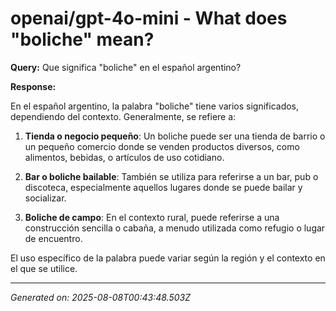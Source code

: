 # openai/gpt-4o-mini - What does "boliche" mean?

**Query:** Que significa "boliche" en el español argentino?



**Response:**

En el español argentino, la palabra "boliche" tiene varios significados, dependiendo del contexto. Generalmente, se refiere a:

1. **Tienda o negocio pequeño**: Un boliche puede ser una tienda de barrio o un pequeño comercio donde se venden productos diversos, como alimentos, bebidas, o artículos de uso cotidiano.

2. **Bar o boliche bailable**: También se utiliza para referirse a un bar, pub o discoteca, especialmente aquellos lugares donde se puede bailar y socializar.

3. **Boliche de campo**: En el contexto rural, puede referirse a una construcción sencilla o cabaña, a menudo utilizada como refugio o lugar de encuentro.

El uso específico de la palabra puede variar según la región y el contexto en el que se utilice.

---
*Generated on: 2025-08-08T00:43:48.503Z*
